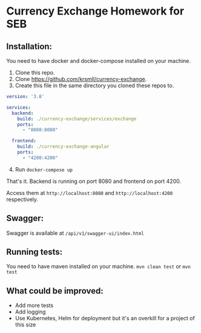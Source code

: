 # Currency Exchange Homework for SEB


## Installation:
You need to have docker and docker-compose installed on your machine.

1. Clone this repo.
2. Clone https://github.com/krsmll/currency-exchange.
3. Create this file in the same directory you cloned these repos to.
```yaml
version: '3.8'

services:
  backend:
    build: ./currency-exchange/services/exchange
    ports:
      - "8080:8080"

  frontend:
    build: ./currency-exchange-angular
    ports:
      - "4200:4200"
```
4. Run `docker-compose up`

That's it. Backend is running on port 8080 and frontend on port 4200.

Access them at `http://localhost:8080` and `http://localhost:4200` respectively.

## Swagger:
Swagger is available at `/api/v1/swagger-ui/index.html`

## Running tests:
You need to have maven installed on your machine.
```mvn clean test```
or
```mvn test```


## What could be improved:
- Add more tests
- Add logging
- Use Kubernetes, Helm for deployment but it's an overkill for a project of this size

